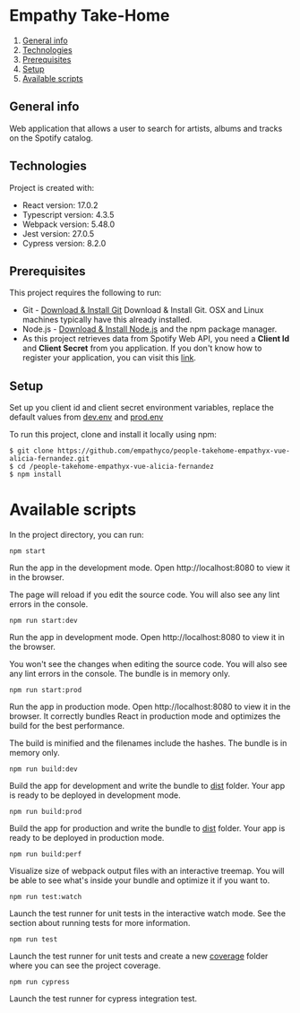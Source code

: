 # Empathy Take-Home

1. [General info](#general-info)
2. [Technologies](#technologies)
3. [Prerequisites](#prerequisites)
4. [Setup](#setup)
5. [Available scripts](#available-scripts)

## General info
Web application that allows a user to search for artists, albums and tracks on the Spotify catalog.

## Technologies
Project is created with:
* React version: 17.0.2
* Typescript version: 4.3.5
* Webpack version: 5.48.0
* Jest version: 27.0.5
* Cypress version: 8.2.0

## Prerequisites

This project requires the following to run:

* Git - [Download & Install Git](https://git-scm.com/downloads) Download & Install Git. OSX and Linux machines typically have this already installed.
* Node.js - [Download & Install Node.js](https://nodejs.org/en/download/) and the npm package manager.
* As this project retrieves data from Spotify Web API, you need a **Client Id** and **Client Secret** from you application. If you don't know how to register your application, 
you can visit this [link](https://developer.spotify.com/documentation/general/guides/app-settings/).

## Setup

Set up you client id and client secret environment variables, replace the default values from [dev.env](./config/webpack/dev.env) and [prod.env](./config/webpack/prod.env)

To run this project, clone and install it locally using npm:

```
$ git clone https://github.com/empathyco/people-takehome-empathyx-vue-alicia-fernandez.git
$ cd /people-takehome-empathyx-vue-alicia-fernandez
$ npm install
```


# Available scripts

In the project directory, you can run:
```
npm start
```

Run the app in the development mode.
Open http://localhost:8080 to view it in the browser.

The page will reload if you edit the source code.
You will also see any lint errors in the console.

```
npm run start:dev
```
Run the app in development mode.
Open http://localhost:8080 to view it in the browser.

You won't see the changes when editing the source code.
You will also see any lint errors in the console.
The bundle is in memory only.

```
npm run start:prod
```
Run the app in production mode.
Open http://localhost:8080 to view it in the browser.
It correctly bundles React in production mode and optimizes the build for the best performance.

The build is minified and the filenames include the hashes.
The bundle is in memory only.

```
npm run build:dev
```
Build the app for development and write the bundle to [dist](./dist) folder.
Your app is ready to be deployed in development mode.

```
npm run build:prod
```
Build the app for production and write the bundle to [dist](./dist) folder.
Your app is ready to be deployed in production mode.

```
npm run build:perf
```
Visualize size of webpack output files with an interactive treemap. 
You will be able to see what's inside your bundle and optimize it if you want to.

```
npm run test:watch
```
Launch the test runner for unit tests in the interactive watch mode.
See the section about running tests for more information.

```
npm run test
```
Launch the test runner for unit tests and create a new [coverage](./coverage) folder where you can see the project coverage.

```
npm run cypress
```
Launch the test runner for cypress integration test.
